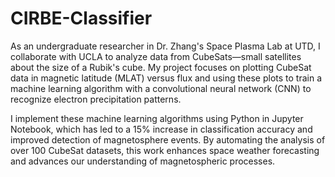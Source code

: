 # CIRBE-Classifier

As an undergraduate researcher in Dr. Zhang's Space Plasma Lab at UTD, I collaborate with UCLA to analyze data from CubeSats—small satellites about the size of a Rubik's cube. My project focuses on plotting CubeSat data in magnetic latitude (MLAT) versus flux and using these plots to train a machine learning algorithm with a convolutional neural network (CNN) to recognize electron precipitation patterns. 

I implement these machine learning algorithms using Python in Jupyter Notebook, which has led to a 15% increase in classification accuracy and improved detection of magnetosphere events. By automating the analysis of over 100 CubeSat datasets, this work enhances space weather forecasting and advances our understanding of magnetospheric processes.
